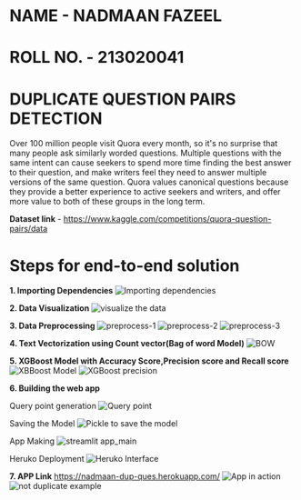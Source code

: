 # NAME - NADMAAN FAZEEL
# ROLL NO. - 213020041

# DUPLICATE QUESTION PAIRS DETECTION 
Over 100 million people visit Quora every month, so it's no surprise that many people ask similarly worded questions. Multiple questions with the same intent can cause seekers to spend more time finding the best answer to their question, and make writers feel they need to answer multiple versions of the same question. Quora values canonical questions because they provide a better experience to active seekers and writers, and offer more value to both of these groups in the long term.

**Dataset link** - https://www.kaggle.com/competitions/quora-question-pairs/data

# Steps for end-to-end solution 
**1. Importing Dependencies**
![Importing dependencies](https://user-images.githubusercontent.com/83595856/185223226-25649cb4-843c-4fa0-b684-1e8545758bbc.jpg)

**2. Data Visualization**
![visualize the data](https://user-images.githubusercontent.com/83595856/185223934-6894cc25-05fd-4904-8bc4-3fa4d3192e9e.jpg)

**3. Data Preprocessing**
 ![preprocess-1](https://user-images.githubusercontent.com/83595856/185224918-5710cf4a-7301-4c05-8fac-14cb1ca35787.jpg)
 ![preprocess-2](https://user-images.githubusercontent.com/83595856/185225018-0a2ee90a-c7f9-438b-80e9-d359e95b380b.jpg)
![preprocess-3](https://user-images.githubusercontent.com/83595856/185225093-db4b3699-3d01-476b-87a7-10b197c0b20e.jpg)

 **4. Text Vectorization using Count vector(Bag of word Model)**
 ![BOW](https://user-images.githubusercontent.com/83595856/185225466-398ec8ad-90d3-4042-9621-1d8d274fa076.jpg)
 
**5. XGBoost Model with Accuracy Score,Precision score and Recall score**
![XBBoost Model ](https://user-images.githubusercontent.com/83595856/185226339-37084ead-8a6a-4502-a962-f8cdebe2850c.jpg)
![XGBoost precision ](https://user-images.githubusercontent.com/83595856/185226413-121c20ca-8dfa-4703-ab80-58f7d2fd9d04.jpg)

**6. Building the web app**

Query point generation 
![Query point ](https://user-images.githubusercontent.com/83595856/185227778-41560418-52c6-438c-afdf-972138816803.jpg)

Saving the Model
![Pickle to save the model](https://user-images.githubusercontent.com/83595856/185228221-54db4347-abad-4176-a63c-9920b2f1ea69.jpg)

App Making 
![streamlit app_main](https://user-images.githubusercontent.com/83595856/185228330-5affbd01-ade6-40f8-a4db-59b180e474ee.jpg)

Heruko Deployment
![Heruko Interface](https://user-images.githubusercontent.com/83595856/185228850-fa7d8593-9796-412e-b5c7-1202de06519b.jpg)

**7. APP Link**
https://nadmaan-dup-ques.herokuapp.com/
![App in action ](https://user-images.githubusercontent.com/83595856/185229682-b6575d8b-824d-4502-bf93-575c6d6e41df.jpg)
![not duplicate example](https://user-images.githubusercontent.com/83595856/185230208-3a7d6cad-1eb1-42ee-8afb-b9d39fed34ac.jpg)










